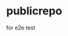 # publicrepo
for e2e test
























































































































































































































































































































































































































































































































































































































































































































































































































































































































































































































































































































































































































































































































































































































































































































































































































































































































































































































































































































































































































































































































